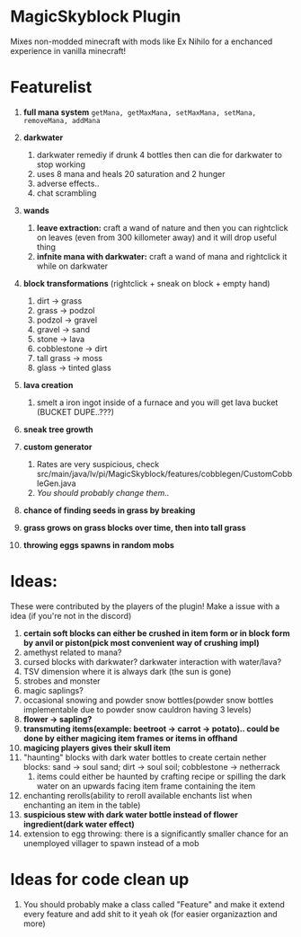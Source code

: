 # MagicSkyblock Plugin
Mixes non-modded minecraft with mods like Ex Nihilo for a enchanced experience in vanilla minecraft!
# __**Featurelist**__ 
1. **full mana system** `getMana, getMaxMana, setMaxMana, setMana, removeMana, addMana`

2. **darkwater**
    1. darkwater remediy if drunk 4 bottles then can die for darkwater to stop working
    2. uses 8 mana and heals 20 saturation and 2 hunger
    3. adverse effects..
    4. chat scrambling

3. **wands**
    1. **leave extraction:** craft a wand of nature and then you can rightclick on leaves (even from 300 killometer away) and it will drop useful thing
    2. **infnite mana with darkwater:** craft a wand of mana and rightclick it while on darkwater

4. **block transformations** (rightclick + sneak on block + empty hand)
    1. dirt -> grass
    2. grass -> podzol
    3. podzol -> gravel
    4. gravel -> sand
    5. stone -> lava
    6. cobblestone -> dirt
    7. tall grass -> moss
    8. glass -> tinted glass

5. **lava creation**
    1. smelt a iron ingot inside of a furnace and you will get lava bucket (BUCKET DUPE..???)

6. **sneak tree growth**
7. **custom generator**
    1. Rates are very suspicious, check src/main/java/lv/pi/MagicSkyblock/features/cobblegen/CustomCobbleGen.java
    2. _You should probably change them.._
8. **chance of finding seeds in grass by breaking**
9. **grass grows on grass blocks over time, then into tall grass**
10. **throwing eggs spawns in random mobs**

# __**Ideas**__:
These were contributed by the players of the plugin! Make a issue with a idea (if you're not in the discord)
1. **certain soft blocks can either be crushed in item form or in block form by anvil or piston(pick most convenient way of crushing impl)**
2. amethyst related to mana?
3. cursed blocks with darkwater? darkwater interaction with water/lava?
4. TSV dimension where it is always dark (the sun is gone)
5. strobes and monster
6. magic saplings?
7. occasional snowing and powder snow bottles(powder snow bottles implementable due to powder snow cauldron having 3 levels)
8. **flower -> sapling?**
9. **transmuting items(example: beetroot -> carrot -> potato).. could be done by either magicing item frames or items in offhand**
10. **magicing players gives their skull item**
11. "haunting" blocks with dark water bottles to create certain nether blocks: sand -> soul sand; dirt -> soul soil; cobblestone -> netherrack
    1. items could either be haunted by crafting recipe or spilling the dark water on an upwards facing item frame containing the item
12. enchanting rerolls(ability to reroll available enchants list when enchanting an item in the table)
13. **suspicious stew with dark water bottle instead of flower ingredient(dark water effect)**
14.  extension to egg throwing: there is a significantly smaller chance for an unemployed villager to spawn instead of a mob

# Ideas for code clean up
1. You should probably make a class called "Feature" and make it extend every feature and add shit to it yeah ok (for easier organizaztion and more)